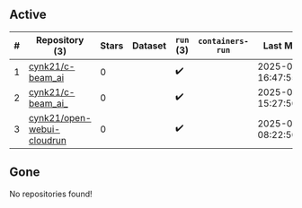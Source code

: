 ## Active
| # | Repository (3) | Stars | Dataset | `run` (3) | `containers-run` | Last Modified |
| --- | --- | --- | --- | --- | --- | --- |
| 1 | [cynk21/c-beam_ai](https://github.com/cynk21/c-beam_ai) | 0 |  | :heavy_check_mark: |  | 2025-06-19 16:47:55+00:00 |
| 2 | [cynk21/c-beam_ai_](https://github.com/cynk21/c-beam_ai_) | 0 |  | :heavy_check_mark: |  | 2025-09-09 15:27:50+00:00 |
| 3 | [cynk21/open-webui-cloudrun](https://github.com/cynk21/open-webui-cloudrun) | 0 |  | :heavy_check_mark: |  | 2025-09-11 08:22:50+00:00 |

## Gone
No repositories found!

